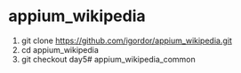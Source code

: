 # appium_wikipedia

1. git clone https://github.com/igordor/appium_wikipedia.git
2. cd appium_wikipedia
3. git checkout day5# appium_wikipedia_common
